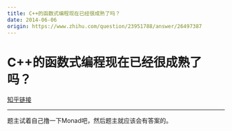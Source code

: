 ```yaml
---
title: C++的函数式编程现在已经很成熟了吗？
date: 2014-06-06
origin: https://www.zhihu.com/question/23951788/answer/26497387
---
```

# C++的函数式编程现在已经很成熟了吗？

[知乎链接](https://www.zhihu.com/question/23951788/answer/26497387)

---------

<span class="RichText ztext CopyrightRichText-richText" itemprop="text">题主试着自己撸一下Monad吧，然后题主就应该会有答案的。</span>